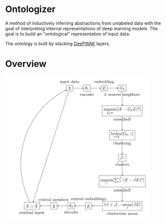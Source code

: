 <head>
<script src="https://polyfill.io/v3/polyfill.min.js?features=es6"></script>
<script id="MathJax-script" async src="https://cdn.jsdelivr.net/npm/mathjax@3/es5/tex-mml-chtml.js"></script>
</head>

# Ontologizer
A method of inductively inferring abstractions from unlabeled data with the goal of interpreting internal representations of deep learning models. The goal is to build an "ontological" representation of input data.

The ontology is built by stacking [DeePWAK](https://github.com/kewiechecki/DeePWAK) layers.

# Overview
![overview](https://github.com/kewiechecki/ontologizer/blob/master/flowchart.png?raw=true)
